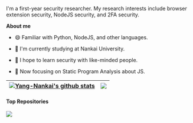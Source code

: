 <!--
**Yang-Nankai/Yang-Nankai** is a ✨ _special_ ✨ repository because its `README.md` (this file) appears on your GitHub profile.

Here are some ideas to get you started:

- 🔭 I’m currently working on ...
- 🌱 I’m currently learning ...
- 👯 I’m looking to collaborate on ...
- 🤔 I’m looking for help with ...
- 💬 Ask me about ...
- 📫 How to reach me: ...
- 😄 Pronouns: ...
- ⚡ Fun fact: ...
-->

I'm a first-year security researcher. My research interests include browser extension security, NodeJS security, and 2FA security.

**About me**

- 😄 Familiar with Python, NodeJS, and other languages.

- 🔭 I'm currently studying at Nankai University.

- 👯 I hope to learn security with like-minded people.

- 🌱 Now focusing on Static Program Analysis about JS.

<!-- ![Metrics](https://metrics.lecoq.io/Yang-Nankai?template=classic&base=header%2C%20activity%2C%20community%2C%20repositories%2C%20metadata&base.indepth=false&base.hireable=false&base.skip=false&config.timezone=Asia%2FShanghai) -->

| <a href="https://github.com/anuraghazra/github-readme-stats"><img align="center" src="https://github-readme-stats.vercel.app/api?username=Yang-Nankai&show_icons=true&include_all_commits=true&theme=buefy&hide_border=true" alt="Yang-Nankai's github stats" /></a> | <a href="https://github.com/anuraghazra/github-readme-stats"><img align="center" src="https://github-readme-stats.vercel.app/api/top-langs/?username=Yang-Nankai&layout=compact&theme=buefy&hide_border=true" /></a> |
| ------------- | ------------- |

#### Top Repositories

<a href="https://github.com/Yang-Nankai/SE2FA">
  <img align="center" src="https://github-readme-stats.vercel.app/api/pin/?username=Yang-Nankai&repo=SE2FA&theme=buefy" />
</a>
